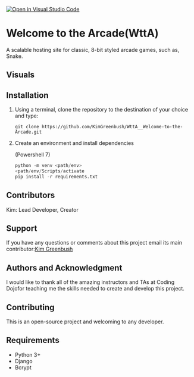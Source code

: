 [![Open in Visual Studio Code](https://open.vscode.dev/badges/open-in-vscode.svg)](https://open.vscode.dev/KimGreenbush/WttA_Welcome-to-the-Arcade)

# Welcome to the Arcade(WttA)
A scalable hosting site for classic, 8-bit styled arcade games, such as, Snake.

## Visuals

## Installation
1) Using a terminal, clone the repository to the destination of your choice and type:

    `git clone https://github.com/KimGreenbush/WttA__Welcome-to-the-Arcade.git`

2) Create an environment and install dependencies

    (Powershell 7)

    ```py
    python -m venv <path/env>
    <path/env/Scripts/activate
    pip install -r requirements.txt
    ```

## Contributors
Kim: Lead Developer, Creator

## Support
If you have any questions or comments about this project email its main contributor:[Kim Greenbush](mailto:kimgreenbush@gmail.com)

## Authors and Acknowledgment
I would like to thank all of the amazing instructors and TAs at Coding Dojofor teaching me the skills needed to create and develop this project.

## Contributing
This is an open-source project and welcoming to any developer.

## Requirements
- Python 3+
- Django
- Bcrypt

